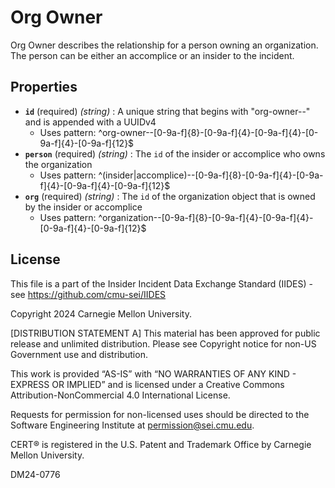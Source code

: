 # Org Owner

Org Owner describes the relationship for a person owning an organization. The person can be either an accomplice or an insider to the incident.

## Properties

- **`id`** (required) *(string)* : A unique string that begins with "org-owner--" and is appended with a UUIDv4
  - Uses pattern: ^org-owner--[0-9a-f]{8}-[0-9a-f]{4}-[0-9a-f]{4}-[0-9a-f]{4}-[0-9a-f]{12}$
- **`person`** (required) *(string)* : The `id` of the insider or accomplice who owns the organization
  - Uses pattern: ^(insider|accomplice)--[0-9a-f]{8}-[0-9a-f]{4}-[0-9a-f]{4}-[0-9a-f]{4}-[0-9a-f]{12}$
- **`org`** (required) *(string)* : The `id` of the organization object that is owned by the insider or accomplice
  - Uses pattern: ^organization--[0-9a-f]{8}-[0-9a-f]{4}-[0-9a-f]{4}-[0-9a-f]{4}-[0-9a-f]{12}$

## License
This file is a part of the Insider Incident Data Exchange Standard (IIDES) - see https://github.com/cmu-sei/IIDES

Copyright 2024 Carnegie Mellon University.

[DISTRIBUTION STATEMENT A] This material has been approved for public release and unlimited distribution.  Please see Copyright notice for non-US Government use and distribution.

This work is provided “AS-IS” with “NO WARRANTIES OF ANY KIND - EXPRESS OR IMPLIED” and is licensed under a Creative Commons Attribution-NonCommercial 4.0 International License.

Requests for permission for non-licensed uses should be directed to the Software Engineering Institute at permission@sei.cmu.edu.

CERT® is registered in the U.S. Patent and Trademark Office by Carnegie Mellon University.

DM24-0776
